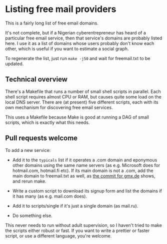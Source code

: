# Listing free mail providers

This is a fairly long list of free email domains.

It's not complete, but if a Nigerian cyberentrepreneur has heard of a
particular free email service, then that service's domains are probably
listed here. I use it as a list of domains whose users probably don't know
each other, which is useful if you want to estimate a social graph.

To regenerate the list, just run ```make -j50``` and wait for freemail.txt
to be updated.

## Technical overview

There's a Makefile that runs a number of small shell scripts in parallel.
Each shell script requires almost CPU or RAM, but causes quite some load
on the local DNS server. There are (at present) five different scripts,
each with its own mechanism for discovering free email services.

This uses a Makefile because Make is good at running a DAG of small
scripts, which is exactly what this needs.

## Pull requests welcome

To add a new service:

 - Add it to the ```typicals``` list if it operates a .com domain and
   eponymous other domains using the same name servers (as e.g. Microsoft
   does for hotmail.com, hotmail.fi etc). If its main domain is not a
  .com, add the main domain to freemail.txt as well, as
  [the commit for gmx.de](https://github.com/arnt/freemail/commit/9c0ac6621cd91ab86a4df80a19a8ac00cff8f912)
  shows, and rerun make.

 - Write a custom script to download its signup form and list the
   domains if it has many (as e.g. mail.com does).

 - Add it to scripts/single if it's just a single domain (as mail.ru).

 - Do something else.

This never needs to run without adult supervision, so I haven't tried to
make the scripts either robust or fast. If you want to write a prettier or
faster script, or use a different language, you're welcome.

